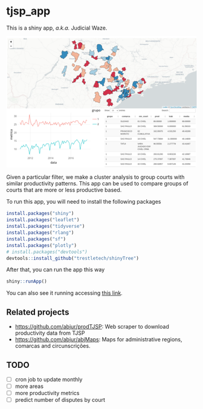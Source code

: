 # tjsp_app

This is a shiny app, *a.k.a.* Judicial Waze. 

![](screenshot.png)

Given a particular filter, we make a cluster analysis to group courts with similar productivity patterns. This app can be used to compare groups of courts that are more or less productive based. 

To run this app, you will need to install the following packages

```r
install.packages("shiny")
install.packages("leaflet")
install.packages("tidyverse")
install.packages("rlang")
install.packages("sf")
install.packages("plotly")
# install.packages("devtools")
devtools::install_github("trestletech/shinyTree")
```

After that, you can run the app this way

```r
shiny::runApp()
```

You can also see it running accessing [this link](http://52.71.228.16:3838/waze/).

## Related projects

- https://github.com/abjur/prodTJSP: Web scraper to download productivity data from TJSP
- https://github.com/abjur/abjMaps: Maps for administrative regions, comarcas and circunscrições.

## TODO

- [ ] cron job to update monthly
- [ ] more areas
- [ ] more productivity metrics
- [ ] predict number of disputes by court
